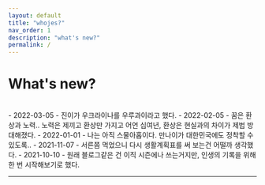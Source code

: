 ```yaml
---
layout: default
title: "whojes?"
nav_order: 1
description: "what's new?"
permalink: /
---
```


# What's new?

<br>
- 2022-03-05
    - 진이가 우크라이나를 우루과이라고 했다.
- 2022-02-05
    - 꿈은 환상과 노력.. 노력은 제끼고 환상만 가지고 어언 십여년, 환상은 현실과의 차이가 제법 방대해졌다.
- 2022-01-01
    - 나는 아직 스물아홉이다. 만나이가 대한민국에도 정착할 수 있도록..
- 2021-11-07
    - 서른쯤 먹었으니 다시 생활계획표를 써 보는건 어떨까 생각했다.
- 2021-10-10
    - 원래 블로그같은 건 이직 시즌에나 쓰는거지만, 인생의 기록을 위해 한 번 시작해보기로 했다.

---  
